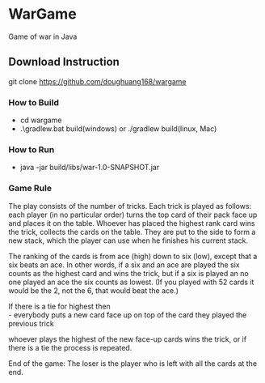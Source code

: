 # WarGame
Game of war in Java 

## Download Instruction ##

git clone  https://github.com/doughuang168/wargame  

### How to Build ###
- cd wargame 
- .\gradlew.bat build(windows) or ./gradlew build(linux, Mac)


### How to Run ###

- java -jar build/libs/war-1.0-SNAPSHOT.jar 

 
### Game Rule ###
 The play consists of the number of tricks. 
Each trick is played as follows: each player (in no particular order) 
turns the top card of their pack face up and places it on the table. 
Whoever has placed the highest rank card wins the trick, 
collects the cards on the table.  They are put to the side to form a new stack, which the player can use when he finishes his current stack.

The ranking of the cards is from ace (high) down to six (low), except that a six beats an ace. 
In other words, if a six and an ace are played the six counts as the highest card and wins the trick, 
but if a six is played an no one played an ace the six counts as lowest. 
(If you played with 52 cards it would be the 2, not the 6, that would beat the ace.)

If there is a tie for highest then  
	- everybody puts a new card face up on top of the card they played the previous trick
	
whoever plays the highest of the new face-up cards wins the trick, 
or if there is a tie the process is repeated.

End of the game:
The loser is the player who is left with all the cards at the end. 


